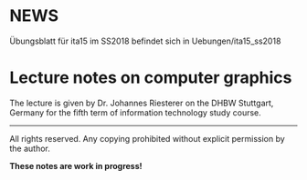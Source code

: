 # NEWS
Übungsblatt für ita15 im SS2018 befindet sich in Uebungen/ita15_ss2018

# Lecture notes on computer graphics

The lecture is given by Dr. Johannes Riesterer on the DHBW Stuttgart, Germany 
for the fifth term of information technology study course.

* * * * *

All rights reserved. Any copying prohibited without explicit permission by the 
author.

**These notes are work in progress!**
